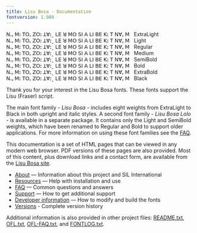 ```yaml
---
title: Lisu Bosa - Documentation
fontversion: 1.980
---
```


<span class='lisubosa-XL normal'>ꓠꓻ ꓟꓽ ꓔꓳꓹ ꓜꓳꓽ ꓕꓯꓽˍ ꓡꓰ ꓤ ꓟꓳ </span><span class='lisubosa-XLI normal'>ꓢꓲ ꓮ ꓡꓲ ꓐꓰ ꓗꓽ ꓔ ꓠꓯꓹ ꓟ</span>&nbsp;&nbsp;&nbsp;ExtraLight<br>
<span class='lisubosa-L normal'>ꓠꓻ ꓟꓽ ꓔꓳꓹ ꓜꓳꓽ ꓕꓯꓽˍ ꓡꓰ ꓤ ꓟꓳ </span><span class='lisubosa-LI normal'>ꓢꓲ ꓮ ꓡꓲ ꓐꓰ ꓗꓽ ꓔ ꓠꓯꓹ ꓟ</span>&nbsp;&nbsp;&nbsp;Light<br>
<span class='lisubosa-R normal'>ꓠꓻ ꓟꓽ ꓔꓳꓹ ꓜꓳꓽ ꓕꓯꓽˍ ꓡꓰ ꓤ ꓟꓳ </span><span class='lisubosa-I normal'>ꓢꓲ ꓮ ꓡꓲ ꓐꓰ ꓗꓽ ꓔ ꓠꓯꓹ ꓟ</span>&nbsp;&nbsp;&nbsp;Regular<br>
<span class='lisubosa-M normal'>ꓠꓻ ꓟꓽ ꓔꓳꓹ ꓜꓳꓽ ꓕꓯꓽˍ ꓡꓰ ꓤ ꓟꓳ </span><span class='lisubosa-MI normal'>ꓢꓲ ꓮ ꓡꓲ ꓐꓰ ꓗꓽ ꓔ ꓠꓯꓹ ꓟ</span>&nbsp;&nbsp;&nbsp;Medium<br>
<span class='lisubosa-SB normal'>ꓠꓻ ꓟꓽ ꓔꓳꓹ ꓜꓳꓽ ꓕꓯꓽˍ ꓡꓰ ꓤ ꓟꓳ </span><span class='lisubosa-SBI normal'>ꓢꓲ ꓮ ꓡꓲ ꓐꓰ ꓗꓽ ꓔ ꓠꓯꓹ ꓟ</span>&nbsp;&nbsp;&nbsp;SemiBold<br>
<span class='lisubosa-B normal'>ꓠꓻ ꓟꓽ ꓔꓳꓹ ꓜꓳꓽ ꓕꓯꓽˍ ꓡꓰ ꓤ ꓟꓳ </span><span class='lisubosa-BI normal'>ꓢꓲ ꓮ ꓡꓲ ꓐꓰ ꓗꓽ ꓔ ꓠꓯꓹ ꓟ</span>&nbsp;&nbsp;&nbsp;Bold<br>
<span class='lisubosa-XB normal'>ꓠꓻ ꓟꓽ ꓔꓳꓹ ꓜꓳꓽ ꓕꓯꓽˍ ꓡꓰ ꓤ ꓟꓳ </span><span class='lisubosa-XBI normal'>ꓢꓲ ꓮ ꓡꓲ ꓐꓰ ꓗꓽ ꓔ ꓠꓯꓹ ꓟ</span>&nbsp;&nbsp;&nbsp;ExtraBold<br>
<span class='lisubosa-BL normal'>ꓠꓻ ꓟꓽ ꓔꓳꓹ ꓜꓳꓽ ꓕꓯꓽˍ ꓡꓰ ꓤ ꓟꓳ </span><span class='lisubosa-BLI normal'>ꓢꓲ ꓮ ꓡꓲ ꓐꓰ ꓗꓽ ꓔ ꓠꓯꓹ ꓟ</span>&nbsp;&nbsp;&nbsp;Black<br>

Thank you for your interest in the Lisu Bosa fonts. These fonts support the Lisu (Fraser) script.

The main font family - *Lisu Bosa* - includes eight weights from ExtraLight to Black in both upright and italic styles. A second font family - *Lisu Bosa Lolo* - is available in a separate package. It contains only the Light and SemiBold weights, which have been renamed to Regular and Bold to support older applications. For more information on using these font families see the [FAQ](faq.md).

This documentation is a set of HTML pages that can be viewed in any modern web browser. PDF versions of these pages are also provided. Most of this content, plus download links and a contact form, are available from the [Lisu Bosa site](https://software.sil.org/lisubosa/).

- [About](about.md) — Information about this project and SIL International
- [Resources](resources.md) — Help with installation and use
- [FAQ](faq.md) — Common questions and answers
- [Support](support.md) — How to get additional support
- [Developer information](developer.md) — How to modify and build the fonts
- [Versions](versions.md) - Complete version history

Additional information is also provided in other project files: [README.txt](../README.txt), [OFL.txt](../OFL.txt), [OFL-FAQ.txt](../OFL-FAQ.txt), and [FONTLOG.txt](../FONTLOG.txt).

